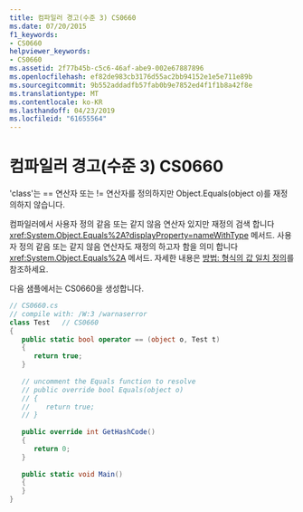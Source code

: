 ```yaml
---
title: 컴파일러 경고(수준 3) CS0660
ms.date: 07/20/2015
f1_keywords:
- CS0660
helpviewer_keywords:
- CS0660
ms.assetid: 2f77b45b-c5c6-46af-abe9-002e67887896
ms.openlocfilehash: ef82de983cb3176d55ac2bb94152e1e5e711e89b
ms.sourcegitcommit: 9b552addadfb57fab0b9e7852ed4f1f1b8a42f8e
ms.translationtype: MT
ms.contentlocale: ko-KR
ms.lasthandoff: 04/23/2019
ms.locfileid: "61655564"
---
```

# <a name="compiler-warning-level-3-cs0660"></a>컴파일러 경고(수준 3) CS0660

'class'는 == 연산자 또는 != 연산자를 정의하지만 Object.Equals(object o)를 재정의하지 않습니다.  
  
컴파일러에서 사용자 정의 같음 또는 같지 않음 연산자 있지만 재정의 검색 합니다 <xref:System.Object.Equals%2A?displayProperty=nameWithType> 메서드. 사용자 정의 같음 또는 같지 않음 연산자도 재정의 하고자 함을 의미 합니다 <xref:System.Object.Equals%2A> 메서드. 자세한 내용은 [방법: 형식의 값 일치 정의](../programming-guide/statements-expressions-operators/how-to-define-value-equality-for-a-type.md)를 참조하세요.
  
다음 샘플에서는 CS0660을 생성합니다.  

```csharp
// CS0660.cs  
// compile with: /W:3 /warnaserror  
class Test   // CS0660  
{  
   public static bool operator == (object o, Test t)  
   {  
      return true;  
   }  
  
   // uncomment the Equals function to resolve  
   // public override bool Equals(object o)  
   // {  
   //    return true;  
   // }  
  
   public override int GetHashCode()  
   {  
      return 0;  
   }  
  
   public static void Main()  
   {  
   }  
}  
```
